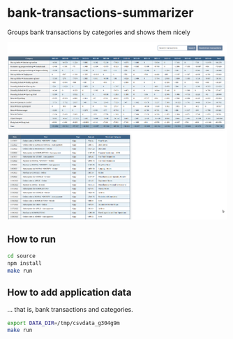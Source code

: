 # bank-transactions-summarizer

Groups bank transactions by categories and shows them nicely

![ui.png](ui.png)

## How to run

```sh
cd source
npm install
make run
```

## How to add application data

... that is, bank transactions and categories.

```sh
export DATA_DIR=/tmp/csvdata_g304g9m
make run
```
